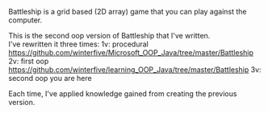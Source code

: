 Battleship is a grid based (2D array) game that you can play against the computer.

This is the second oop version of Battleship that I've written.  
I've rewritten it three times:
1v: procedural    https://github.com/winterfive/Microsoft_OOP_Java/tree/master/Battleship
2v: first oop   https://github.com/winterfive/learning_OOP_Java/tree/master/Battleship
3v: second oop    you are here

Each time, I've applied knowledge gained from creating the previous version.
